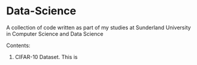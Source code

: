 # Data-Science
A collection of code written as part of my studies at Sunderland University in Computer Science and Data Science

Contents:

1. CIFAR-10 Dataset. This is 

